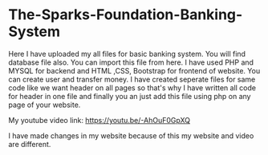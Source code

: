 # The-Sparks-Foundation-Banking-System

Here I have uploaded my all files for basic banking system. You will find database file also. You can import this file from here. I have used PHP and MYSQL for backend and HTML ,CSS, Bootstrap for frontend of website. You can create user and transfer money. I have created seperate files for same code like we want header on all pages so that's why I have written all code for header in one file and finally you an just add this file using php on any page of your website.

My youtube video link:
https://youtu.be/-AhOuF0GpXQ

I have made changes in my website because of this my website and video are different. 
